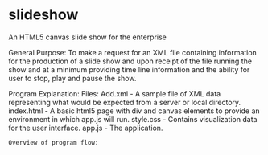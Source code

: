 slideshow
=========

An HTML5 canvas slide show for the enterprise

General Purpose: To make a request for an XML file containing information for the production of a slide show and upon
receipt of the file running the show and at a minimum providing time line information and the ability for user to stop,
play and pause the show.

Program Explanation:
    Files: Add.xml - A sample file of XML data representing what would be expected from a server or local directory.
           index.html - A basic html5 page with div and canvas elements to provide an environment in which app.js will
                        run.
           style.css - Contains visualization data for the user interface.
           app.js - The application.
           
    Overview of program flow:
        
           
        
    
